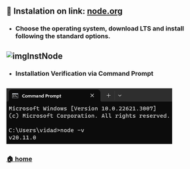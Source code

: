 ## 💾 Instalation on link: [node.org](https://nodejs.org/en/download)
* ### Choose the operating system, download LTS and install following the standard options.
 
![imgInstNode](instNode.gif)
--
* ### Installation Verification via Command Prompt
![imgVerfPrompt](verific.png)
---
### [🏠 home](../Readme.md)
